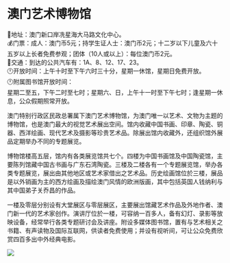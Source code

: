 # 澳门艺术博物馆  
📍地址：澳门新口岸冼星海大马路文化中心。  
💰门票：成人：澳门币5元；持学生证人士：澳门币2元；十二岁以下儿童及六十五岁以上长者免费参观；团体（10人或以上）：每位澳门币2元。  
🚌交通：到达的公共汽车有：1A、8、12、17、23。  
🕛开放时间：上午十时至下午六时三十分，星期一休馆，星期日免费开放。  
🕛附属图书馆开放时间：  
星期二至五，下午二时至七时；星期六、日，上午十一时至下午七时；逢星期一休息，公众假期照常开放。  

澳门特别行政区民政总署属下澳门艺术博物馆，为澳门唯一以艺术、文物为主题的博物馆，也是澳门最大的视觉艺术展出空间。馆内收藏中国书画、印章、陶瓷、铜器、西洋绘画、现代艺术及摄影等珍贵艺术品。除展出馆内收藏外，还组织馆外展品定期举办不同的专题展览。  

博物馆楼高五层，馆内有各类展览馆共七个。四楼为中国书画馆及中国陶瓷馆，主要陈列馆藏中国古书画与广东石湾陶瓷。三楼及二楼各有一个专题展览馆，举办各类专题展览，展出由其他地区或艺术家借出之艺术品。历史绘画馆位於三楼，展品是以外销画为主的西方绘画及描绘澳门风情的欧洲版画，其中包括英国人钱纳利与其中国弟子关乔昌的作品。  

一楼及零层分别设有大堂展区与零层展区，主要展出馆藏艺术作品及外地作者、澳门新一代的艺术家创作。演讲厅位於一楼，可容纳一百多人，备有幻灯、录影等放映设备，经常举行各类专题研讨会及讲座。附设多媒体图书馆，置有与艺术相关之书籍、有声读物及国际互联网，供读者免费使用；并设有视听间，可让公众免费欣赏四百多出中外经典电影。  

![](https://raw.gitmirror.com/szqq0512/Pic/main/img/202201212152676.png)  
<!-- Last processed: 2025-07-22 03:44:27 -->
